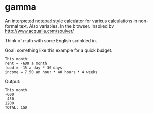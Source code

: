 gamma
=====

An interpreted notepad style calculator for various calculations in non-formal text. Also variables. In the browser. Inspired by http://www.acqualia.com/soulver/

Think of math with some English sprinkled in.

Goal: something like this example for a quick budget. 

```
This month:
rent = -600 a month
food = -15 a day * 30 days
income = 7.50 an hour * 40 hours * 4 weeks

```
Output:
```
This month
-600
-450
1200
TOTAL: 150
```
